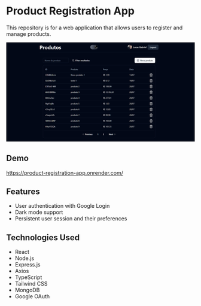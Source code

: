 # Product Registration App

This repository is for a web application that allows users to register and manage products.

![Product Registration App](product%20registration%20app.PNG)

## Demo

https://product-registration-app.onrender.com/

## Features

- User authentication with Google Login
- Dark mode support
- Persistent user session and their preferences

## Technologies Used

- React
- Node.js
- Express.js
- Axios
- TypeScript
- Tailwind CSS
- MongoDB
- Google OAuth
